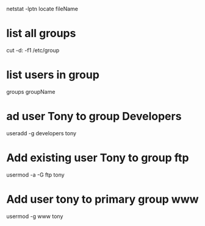 netstat -lptn
locate fileName

# list all groups
cut -d: -f1 /etc/group 

# list users in group
groups groupName

# ad user Tony to group Developers
useradd -g developers tony

# Add existing user Tony to group ftp
usermod -a -G ftp tony

# Add user tony to primary group www
usermod -g www tony



